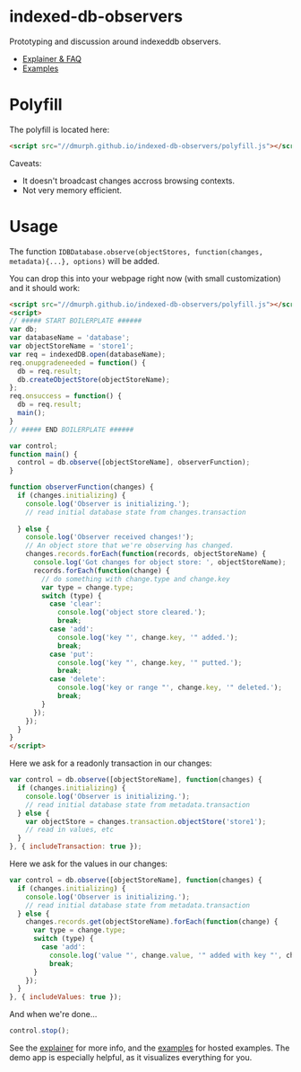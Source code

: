 # indexed-db-observers
Prototyping and discussion around indexeddb observers.

 * [Explainer & FAQ](EXPLAINER.md)
 * [Examples](https://dmurph.github.io/indexed-db-observers/)

# Polyfill
The polyfill is located here:
```html
<script src="//dmurph.github.io/indexed-db-observers/polyfill.js"></script>
```

Caveats:
 * It doesn't broadcast changes accross browsing contexts.
 * Not very memory efficient.

# Usage
The function `IDBDatabase.observe(objectStores, function(changes, metadata){...}, options)` will be added.

You can drop this into your webpage right now (with small customization) and it should work:
```html
<script src="//dmurph.github.io/indexed-db-observers/polyfill.js"></script>
<script>
// ##### START BOILERPLATE ######
var db;
var databaseName = 'database';
var objectStoreName = 'store1';
var req = indexedDB.open(databaseName);
req.onupgradeneeded = function() {
  db = req.result;
  db.createObjectStore(objectStoreName);
};
req.onsuccess = function() {
  db = req.result;
  main();
}
// ##### END BOILERPLATE ######

var control;
function main() {
  control = db.observe([objectStoreName], observerFunction);
}

function observerFunction(changes) {
  if (changes.initializing) {
    console.log('Observer is initializing.');
    // read initial database state from changes.transaction
    
  } else { 
    console.log('Observer received changes!');
    // An object store that we're observing has changed.
    changes.records.forEach(function(records, objectStoreName) {
      console.log('Got changes for object store: ', objectStoreName);
      records.forEach(function(change) {
        // do something with change.type and change.key
        var type = change.type;
        switch (type) {
          case 'clear':
            console.log('object store cleared.');
            break;
          case 'add':
            console.log('key "', change.key, '" added.');
            break;
          case 'put':
            console.log('key "', change.key, '" putted.');
            break;
          case 'delete':
            console.log('key or range "', change.key, '" deleted.');
            break;
        }
      });
    });
  }
}
</script>
```
Here we ask for a readonly transaction in our changes:
```js
var control = db.observe([objectStoreName], function(changes) {
  if (changes.initializing) {
    console.log('Observer is initializing.');
    // read initial database state from metadata.transaction
  } else { 
    var objectStore = changes.transaction.objectStore('store1');
    // read in values, etc
  }
}, { includeTransaction: true });
```

Here we ask for the values in our changes:
```js
var control = db.observe([objectStoreName], function(changes) {
  if (changes.initializing) {
    console.log('Observer is initializing.');
    // read initial database state from metadata.transaction
  } else { 
    changes.records.get(objectStoreName).forEach(function(change) {
      var type = change.type;
      switch (type) {
        case 'add':
          console.log('value "', change.value, '" added with key "', change.key, '"');
          break;
      }
    });
  }
}, { includeValues: true });
```

And when we're done...
```js
control.stop();
```

See the [explainer](EXPLAINER.md) for more info, and the [examples](https://dmurph.github.io/indexed-db-observers/) for hosted examples.  The demo app is especially helpful, as it visualizes everything for you.
